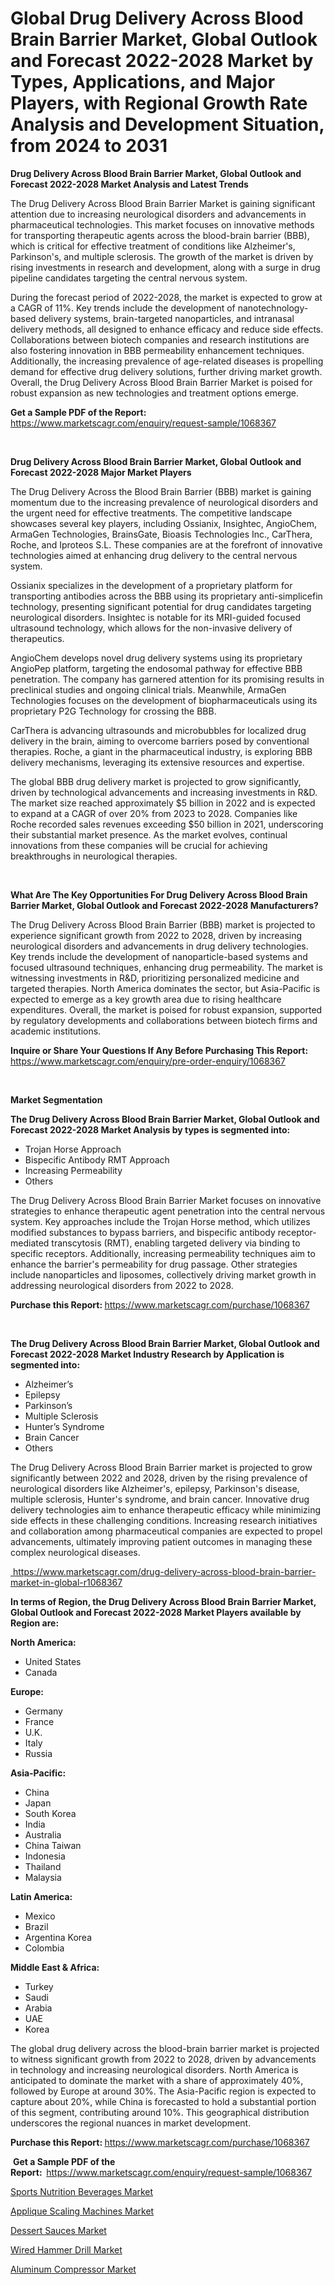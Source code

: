 <p><h1>Global Drug Delivery Across Blood Brain Barrier Market, Global Outlook and Forecast 2022-2028 Market by Types, Applications, and Major Players, with Regional Growth Rate Analysis and Development Situation, from 2024 to 2031</h1></p><p><strong>Drug Delivery Across Blood Brain Barrier Market, Global Outlook and Forecast 2022-2028 Market Analysis and Latest Trends</strong></p>
<p><p>The Drug Delivery Across Blood Brain Barrier Market is gaining significant attention due to increasing neurological disorders and advancements in pharmaceutical technologies. This market focuses on innovative methods for transporting therapeutic agents across the blood-brain barrier (BBB), which is critical for effective treatment of conditions like Alzheimer's, Parkinson's, and multiple sclerosis. The growth of the market is driven by rising investments in research and development, along with a surge in drug pipeline candidates targeting the central nervous system.</p><p>During the forecast period of 2022-2028, the market is expected to grow at a CAGR of 11%. Key trends include the development of nanotechnology-based delivery systems, brain-targeted nanoparticles, and intranasal delivery methods, all designed to enhance efficacy and reduce side effects. Collaborations between biotech companies and research institutions are also fostering innovation in BBB permeability enhancement techniques. Additionally, the increasing prevalence of age-related diseases is propelling demand for effective drug delivery solutions, further driving market growth. Overall, the Drug Delivery Across Blood Brain Barrier Market is poised for robust expansion as new technologies and treatment options emerge.</p></p>
<p><strong>Get a Sample PDF of the Report:&nbsp;</strong> <a href="https://www.marketscagr.com/enquiry/request-sample/1068367?utm_campaign=1998&utm_medium=2&utm_source=Github&utm_content=ia&utm_term=25122024&utm_id=drug-delivery-across-blood-brain-barrier-market-global-outlook-and-forecast-2022-2028">https://www.marketscagr.com/enquiry/request-sample/1068367</a></p>
<p>&nbsp;</p>
<p><strong>Drug Delivery Across Blood Brain Barrier Market, Global Outlook and Forecast 2022-2028 Major Market Players</strong></p>
<p><p>The Drug Delivery Across the Blood Brain Barrier (BBB) market is gaining momentum due to the increasing prevalence of neurological disorders and the urgent need for effective treatments. The competitive landscape showcases several key players, including Ossianix, Insightec, AngioChem, ArmaGen Technologies, BrainsGate, Bioasis Technologies Inc., CarThera, Roche, and Iproteos S.L. These companies are at the forefront of innovative technologies aimed at enhancing drug delivery to the central nervous system.</p><p>Ossianix specializes in the development of a proprietary platform for transporting antibodies across the BBB using its proprietary anti-simplicefin technology, presenting significant potential for drug candidates targeting neurological disorders. Insightec is notable for its MRI-guided focused ultrasound technology, which allows for the non-invasive delivery of therapeutics.</p><p>AngioChem develops novel drug delivery systems using its proprietary AngioPep platform, targeting the endosomal pathway for effective BBB penetration. The company has garnered attention for its promising results in preclinical studies and ongoing clinical trials. Meanwhile, ArmaGen Technologies focuses on the development of biopharmaceuticals using its proprietary P2G Technology for crossing the BBB.</p><p>CarThera is advancing ultrasounds and microbubbles for localized drug delivery in the brain, aiming to overcome barriers posed by conventional therapies. Roche, a giant in the pharmaceutical industry, is exploring BBB delivery mechanisms, leveraging its extensive resources and expertise.</p><p>The global BBB drug delivery market is projected to grow significantly, driven by technological advancements and increasing investments in R&D. The market size reached approximately $5 billion in 2022 and is expected to expand at a CAGR of over 20% from 2023 to 2028. Companies like Roche recorded sales revenues exceeding $50 billion in 2021, underscoring their substantial market presence. As the market evolves, continual innovations from these companies will be crucial for achieving breakthroughs in neurological therapies.</p></p>
<p>&nbsp;</p>
<p><strong>What Are The Key Opportunities For Drug Delivery Across Blood Brain Barrier Market, Global Outlook and Forecast 2022-2028 Manufacturers?</strong></p>
<p><p>The Drug Delivery Across Blood Brain Barrier (BBB) market is projected to experience significant growth from 2022 to 2028, driven by increasing neurological disorders and advancements in drug delivery technologies. Key trends include the development of nanoparticle-based systems and focused ultrasound techniques, enhancing drug permeability. The market is witnessing investments in R&D, prioritizing personalized medicine and targeted therapies. North America dominates the sector, but Asia-Pacific is expected to emerge as a key growth area due to rising healthcare expenditures. Overall, the market is poised for robust expansion, supported by regulatory developments and collaborations between biotech firms and academic institutions.</p></p>
<p><strong>Inquire or Share Your Questions If Any Before Purchasing This Report:</strong> <a href="https://www.marketscagr.com/enquiry/pre-order-enquiry/1068367?utm_campaign=1998&utm_medium=2&utm_source=Github&utm_content=ia&utm_term=25122024&utm_id=drug-delivery-across-blood-brain-barrier-market-global-outlook-and-forecast-2022-2028">https://www.marketscagr.com/enquiry/pre-order-enquiry/1068367</a></p>
<p>&nbsp;</p>
<p><strong>Market Segmentation</strong></p>
<p><strong>The Drug Delivery Across Blood Brain Barrier Market, Global Outlook and Forecast 2022-2028 Market Analysis by types is segmented into:</strong></p>
<p><ul><li>Trojan Horse Approach</li><li>Bispecific Antibody RMT Approach</li><li>Increasing Permeability</li><li>Others</li></ul></p>
<p><p>The Drug Delivery Across Blood Brain Barrier Market focuses on innovative strategies to enhance therapeutic agent penetration into the central nervous system. Key approaches include the Trojan Horse method, which utilizes modified substances to bypass barriers, and bispecific antibody receptor-mediated transcytosis (RMT), enabling targeted delivery via binding to specific receptors. Additionally, increasing permeability techniques aim to enhance the barrier's permeability for drug passage. Other strategies include nanoparticles and liposomes, collectively driving market growth in addressing neurological disorders from 2022 to 2028.</p></p>
<p><strong>Purchase this Report:&nbsp;</strong><a href="https://www.marketscagr.com/purchase/1068367?utm_campaign=1998&utm_medium=2&utm_source=Github&utm_content=ia&utm_term=25122024&utm_id=drug-delivery-across-blood-brain-barrier-market-global-outlook-and-forecast-2022-2028">https://www.marketscagr.com/purchase/1068367</a></p>
<p>&nbsp;</p>
<p><strong>The Drug Delivery Across Blood Brain Barrier Market, Global Outlook and Forecast 2022-2028 Market Industry Research by Application is segmented into:</strong></p>
<p><ul><li>Alzheimer’s</li><li>Epilepsy</li><li>Parkinson’s</li><li>Multiple Sclerosis</li><li>Hunter’s Syndrome</li><li>Brain Cancer</li><li>Others</li></ul></p>
<p><p>The Drug Delivery Across Blood Brain Barrier market is projected to grow significantly between 2022 and 2028, driven by the rising prevalence of neurological disorders like Alzheimer's, epilepsy, Parkinson's disease, multiple sclerosis, Hunter's syndrome, and brain cancer. Innovative drug delivery technologies aim to enhance therapeutic efficacy while minimizing side effects in these challenging conditions. Increasing research initiatives and collaboration among pharmaceutical companies are expected to propel advancements, ultimately improving patient outcomes in managing these complex neurological diseases.</p></p>
<p><a href="https://www.marketscagr.com/drug-delivery-across-blood-brain-barrier-market-in-global-r1068367?utm_campaign=1998&utm_medium=2&utm_source=Github&utm_content=ia&utm_term=25122024&utm_id=drug-delivery-across-blood-brain-barrier-market-global-outlook-and-forecast-2022-2028">&nbsp;https://www.marketscagr.com/drug-delivery-across-blood-brain-barrier-market-in-global-r1068367</a></p>
<p><strong>In terms of Region, the Drug Delivery Across Blood Brain Barrier Market, Global Outlook and Forecast 2022-2028 Market Players available by Region are:</strong></p>
<p>
    <p> <strong> North America: </strong>
        <ul>
            <li>United States</li>
            <li>Canada</li>
        </ul>
        </p> 
    <p> <strong> Europe: </strong>
        <ul>
            <li>Germany</li>
            <li>France</li>
            <li>U.K.</li>
            <li>Italy</li>
            <li>Russia</li>
        </ul>
        </p> 
    <p> <strong> Asia-Pacific: </strong>
        <ul>
            <li>China</li>
            <li>Japan</li>
            <li>South Korea</li>
            <li>India</li>
            <li>Australia</li>
            <li>China Taiwan</li>
            <li>Indonesia</li>
            <li>Thailand</li>
            <li>Malaysia</li>
        </ul>
        </p> 
    <p> <strong> Latin America: </strong>
        <ul>
            <li>Mexico</li>
            <li>Brazil</li>
            <li>Argentina Korea</li>
            <li>Colombia</li>
        </ul>
        </p> 
    <p> <strong> Middle East & Africa: </strong>
        <ul>
            <li>Turkey</li>
            <li>Saudi</li>
            <li>Arabia</li>
            <li>UAE</li>
            <li>Korea</li>
        </ul>
    </p>
    </p>
<p><p>The global drug delivery across the blood-brain barrier market is projected to witness significant growth from 2022 to 2028, driven by advancements in technology and increasing neurological disorders. North America is anticipated to dominate the market with a share of approximately 40%, followed by Europe at around 30%. The Asia-Pacific region is expected to capture about 20%, while China is forecasted to hold a substantial portion of this segment, contributing around 10%. This geographical distribution underscores the regional nuances in market development.</p></p>
<p><strong>Purchase this Report: </strong><a href="https://www.marketscagr.com/purchase/1068367?utm_campaign=1998&utm_medium=2&utm_source=Github&utm_content=ia&utm_term=25122024&utm_id=drug-delivery-across-blood-brain-barrier-market-global-outlook-and-forecast-2022-2028">https://www.marketscagr.com/purchase/1068367</a></p>
<p>&nbsp;<strong>Get a Sample PDF of the Report:&nbsp;&nbsp;</strong><a href="https://www.marketscagr.com/enquiry/request-sample/1068367?utm_campaign=1998&utm_medium=2&utm_source=Github&utm_content=ia&utm_term=25122024&utm_id=drug-delivery-across-blood-brain-barrier-market-global-outlook-and-forecast-2022-2028">https://www.marketscagr.com/enquiry/request-sample/1068367</a></p>
<p><strong></strong></p>
<p><p><a href="https://www.linkedin.com/pulse/challenges-opportunities-sports-nutrition-beverages-market-sales-n1ohe?utm_campaign=1998&utm_medium=2&utm_source=Github&utm_content=ia&utm_term=25122024&utm_id=drug-delivery-across-blood-brain-barrier-market-global-outlook-and-forecast-2022-2028">Sports Nutrition Beverages Market</a></p><p><a href="https://www.linkedin.com/pulse/applique-scaling-machines-market-size-expansion-forecast-from-v5k7f?utm_campaign=1998&utm_medium=2&utm_source=Github&utm_content=ia&utm_term=25122024&utm_id=drug-delivery-across-blood-brain-barrier-market-global-outlook-and-forecast-2022-2028">Applique Scaling Machines Market</a></p><p><a href="https://www.linkedin.com/pulse/growth-projections-dessert-sauces-market-in-depth-size-xzlnf?utm_campaign=1998&utm_medium=2&utm_source=Github&utm_content=ia&utm_term=25122024&utm_id=drug-delivery-across-blood-brain-barrier-market-global-outlook-and-forecast-2022-2028">Dessert Sauces Market</a></p><p><a href="https://www.linkedin.com/pulse/wired-hammer-drill-mosaic-piecing-together-global-market-dynamics-tjcaf?utm_campaign=1998&utm_medium=2&utm_source=Github&utm_content=ia&utm_term=25122024&utm_id=drug-delivery-across-blood-brain-barrier-market-global-outlook-and-forecast-2022-2028">Wired Hammer Drill Market</a></p><p><a href="https://www.linkedin.com/pulse/aluminum-compressor-market-size-expand-cagr-15-along-its-major-iboff?utm_campaign=1998&utm_medium=2&utm_source=Github&utm_content=ia&utm_term=25122024&utm_id=drug-delivery-across-blood-brain-barrier-market-global-outlook-and-forecast-2022-2028">Aluminum Compressor Market</a></p></p>